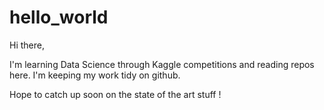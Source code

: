 # hello_world

Hi there,

I'm learning Data Science through Kaggle competitions and reading repos here. I'm keeping my work tidy on github.

Hope to catch up soon on the state of the art stuff !


